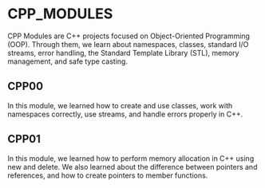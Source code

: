 # CPP_MODULES
CPP Modules are C++ projects focused on Object-Oriented Programming (OOP). Through them, we learn about namespaces, classes, standard I/O streams, error handling, the Standard Template Library (STL), memory management, and safe type casting. 

## CPP00  
In this module, we learned how to create and use classes, work with namespaces correctly, use streams, and handle errors properly in C++.

## CPP01
In this module, we learned how to perform memory allocation in C++ using new and delete. We also learned about the difference between pointers and references, and how to create pointers to member functions.